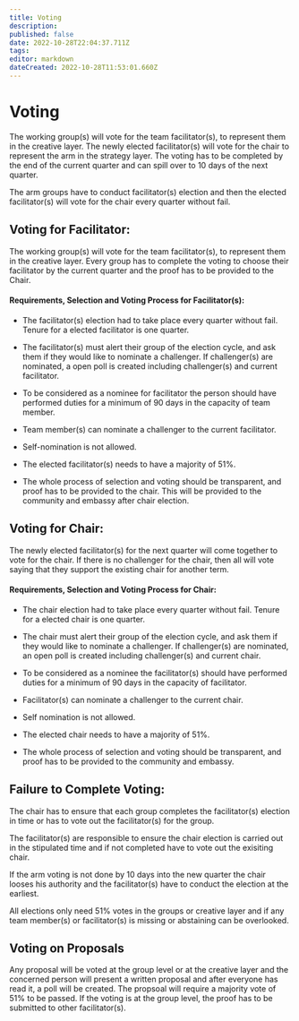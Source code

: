 ```yaml
---
title: Voting
description: 
published: false
date: 2022-10-28T22:04:37.711Z
tags: 
editor: markdown
dateCreated: 2022-10-28T11:53:01.660Z
---
```


# Voting

The working group(s) will vote for the team facilitator(s), to represent them in the creative layer. The newly elected facilitator(s) will vote for the chair to represent the arm in the strategy layer. The voting has to be completed by the end of the current quarter and can spill over to 10 days of the next quarter.

The arm groups have to conduct facilitator(s) election and then the elected facilitator(s) will vote for the chair every quarter without fail.



## Voting for Facilitator:

The working group(s) will vote for the team facilitator(s), to represent them in the creative layer. Every group has to complete the voting to choose their facilitator by the current quarter and the proof has to be provided to the Chair.

#### Requirements, Selection and Voting Process for Facilitator(s):

-	The facilitator(s) election had to take place every quarter without fail. Tenure for a elected facilitator is one quarter.

-	The facilitator(s) must alert their group of the election cycle, and ask them if they would like to nominate a challenger. If challenger(s) are nominated, a open poll is created including challenger(s) and current facilitator.

-	To be considered as a nominee for facilitator the person should have performed duties for a minimum of 90 days in the capacity of team member.

-	Team member(s) can nominate a challenger to the current facilitator. 

- Self-nomination is not allowed.

-	The elected facilitator(s) needs to have a majority of 51%.

-	The whole process of selection and voting should be transparent, and proof has to be provided to the chair. This will be provided to the community and embassy after chair election.

## Voting for Chair:

The newly elected facilitator(s) for the next quarter will come together to vote for the chair. If there is no challenger for the chair, then all will vote saying that they support the existing chair for another term.


#### Requirements, Selection and Voting Process for Chair:

-	The chair election had to take place every quarter without fail. Tenure for a elected chair is one quarter.

-	The chair must alert their group of the election cycle, and ask them if they would like to nominate a challenger. If challenger(s) are nominated, an open poll is created including challenger(s) and current chair.

-	To be considered as a nominee the facilitator(s) should have performed duties for a minimum of 90 days in the capacity of facilitator.

-	Facilitator(s) can nominate a challenger to the current chair.

- Self nomination is not allowed.

-	The elected chair needs to have a majority of 51%.

-	The whole process of selection and voting should be transparent, and proof has to be provided to the community and embassy.


## Failure to Complete Voting:

The chair has to ensure that each group completes the facilitator(s) election in time or has to vote out the facilitator(s) for the group.  

The facilitator(s) are responsible to ensure the chair election is carried out in the stipulated time and if not completed have to vote out the exisiting chair.

If the arm voting is not done by 10 days into the new quarter the chair looses his authority and the facilitator(s) have to conduct the election at the earliest.

All elections only need 51% votes in the groups or creative layer and if any team member(s) or facilitator(s) is missing or abstaining can be overlooked.

## Voting on Proposals

Any proposal will be voted at the group level or at the creative layer and the concerned person will present a written proposal and after everyone has read it, a poll will be created. The propsoal will require a majority vote of 51% to be passed. If the voting is at the group level, the proof has to be submitted to other facilitator(s).
